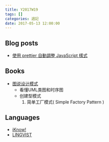 ```yaml
---
title: Y2017W19
tags: []
categories: 週記
date: 2017-05-13 12:00:00
---
```



## Blog posts
- [使用 prettier 自動調整 JavaScript 樣式][prettier]

[prettier]: https://kaddopur.github.io/blog/2017/05/10/prettier/

## Books
- [图说设计模式][dp]
    - 看懂UML类图和时序图
    - 创建型模式
        1. 简单工厂模式( Simple Factory Pattern )

[dp]: http://design-patterns.readthedocs.io/zh_CN/latest/index.html

<!-- more -->

## Languages
- [iKnow!][iknow]
- [LINGVIST][lingvist]

[iknow]: http://iknow.jp
[lingvist]: https://lingvist.com/

